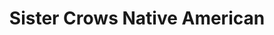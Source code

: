 ---
title: "Sister Crows Native American"
url: /north-conway/sister-crows-native-american/
shop: Allgemein
---